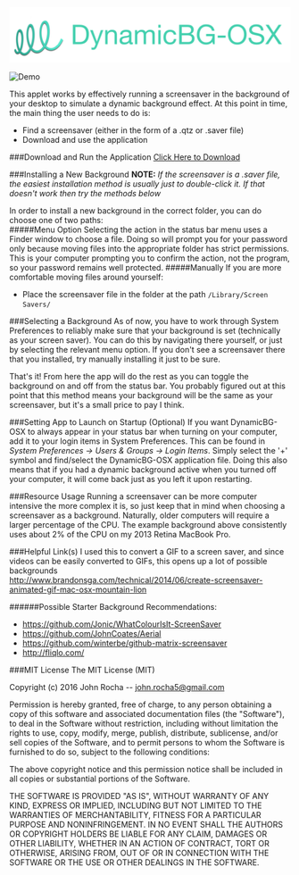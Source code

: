 ![Title](/demoFiles/title.png)

![Demo](demoFiles/demo.gif?raw=true) 

This applet works by effectively running a screensaver in the background of your desktop to simulate a dynamic background effect. At this point in time, the main thing the user needs to do is:
- Find a screensaver (either in the form of a .qtz or .saver file)
- Download and use the application

###Download and Run the Application
[Click Here to Download](https://www.dropbox.com/s/9kqybmtmbpjldq0/DynamicBG-OSX.zip?dl=1)

###Installing a New Background
**NOTE:** *If the screensaver is a .saver file, the easiest installation method is usually just to double-click it. If that doesn't work then try the methods below*  
  
In order to install a new background in the correct folder, you can do choose one of two paths:  
#####Menu Option
Selecting the action in the status bar menu uses a Finder window to choose a file. Doing so will prompt you for your password only because moving files into the appropriate folder has strict permissions. This is your computer prompting you to confirm the action, not the program, so your password remains well protected.
#####Manually
If you are more comfortable moving files around yourself:
- Place the screensaver file in the folder at the path `/Library/Screen Savers/`

###Selecting a Background
As of now, you have to work through System Preferences to reliably make sure that your background is set (technically as your screen saver). You can do this by navigating there yourself, or just by selecting the relevant menu option. If you don't see a screensaver there that you installed, try manually installing it just to be sure.   
  

That's it! From here the app will do the rest as you can toggle the background on and off from the status bar. You probably figured out at this point that this method means your background will be the same as your screensaver, but it's a small price to pay I think.

###Setting App to Launch on Startup (Optional)
If you want DynamicBG-OSX to always appear in your status bar when turning on your computer, add it to your login items in
System Preferences. This can be found in *System Preferences -> Users & Groups -> Login Items*. Simply select the '+' symbol and find/select the DynamicBG-OSX application file. Doing this also means that if you had a dynamic background active when you turned off your computer, it will come back just as you left it upon restarting. 

###Resource Usage
Running a screensaver can be more computer intensive the more complex it is, so just keep that in mind when choosing a screensaver as a background. Naturally, older computers will require a larger percentage of the CPU. The example background above consistently uses about 2% of the CPU on my 2013 Retina MacBook Pro. 

###Helpful Link(s)
I used this to convert a GIF to a screen saver, and since videos can be easily converted to GIFs, this opens up a lot of possible backgrounds  
http://www.brandonsga.com/technical/2014/06/create-screensaver-animated-gif-mac-osx-mountain-lion

######Possible Starter Background Recommendations:
- https://github.com/Jonic/WhatColourIsIt-ScreenSaver
- https://github.com/JohnCoates/Aerial
- https://github.com/winterbe/github-matrix-screensaver
- http://fliqlo.com/
  
###MIT License
The MIT License (MIT)

Copyright (c) 2016 John Rocha -- john.rocha5@gmail.com

Permission is hereby granted, free of charge, to any person obtaining a copy
of this software and associated documentation files (the "Software"), to deal
in the Software without restriction, including without limitation the rights
to use, copy, modify, merge, publish, distribute, sublicense, and/or sell
copies of the Software, and to permit persons to whom the Software is
furnished to do so, subject to the following conditions:

The above copyright notice and this permission notice shall be included in all
copies or substantial portions of the Software.

THE SOFTWARE IS PROVIDED "AS IS", WITHOUT WARRANTY OF ANY KIND, EXPRESS OR
IMPLIED, INCLUDING BUT NOT LIMITED TO THE WARRANTIES OF MERCHANTABILITY,
FITNESS FOR A PARTICULAR PURPOSE AND NONINFRINGEMENT. IN NO EVENT SHALL THE
AUTHORS OR COPYRIGHT HOLDERS BE LIABLE FOR ANY CLAIM, DAMAGES OR OTHER
LIABILITY, WHETHER IN AN ACTION OF CONTRACT, TORT OR OTHERWISE, ARISING FROM,
OUT OF OR IN CONNECTION WITH THE SOFTWARE OR THE USE OR OTHER DEALINGS IN THE
SOFTWARE.
